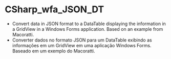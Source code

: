 # CSharp_wfa_JSON_DT
- Convert data in JSON format to a DataTable displaying the information in a GridView in a Windows Forms application. Based on an example from Macoratti. 
- Converter dados no formato JSON para um DataTable exibindo as informações em um GridView em uma aplicação Windows Forms. Baseado em um exemplo do Macoratti.

